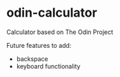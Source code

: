 # odin-calculator

Calculator based on The Odin Project

Future features to add: 
* backspace
* keyboard functionality

